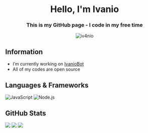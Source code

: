 <h1 align="center">Hello, I'm Ivanio</h1>
<h3 align="center">This is my GitHub page - I code in my free time</h3>

<p align="center"> 
    <img src="https://komarev.com/ghpvc/?username=iv4nio&label=Profile%20views&color=0e75b6&style=flat" alt="iv4nio" /> 
    
</p>

## Information

- I’m currently working on [IvanioBot](https://github.com/Iv4nio/IvanioBot)
- All of my codes are open source

## Languages & Frameworks

![JavaScript](https://img.shields.io/badge/javascript-%23323330.svg?style=for-the-badge&logo=javascript&logoColor=%23F7DF1E)
![Node.js](https://img.shields.io/badge/-Node.js-43853d?style=for-the-badge&logo=Node.js&logoColor=white)

## GitHub Stats

<p align="left">
    <img src="https://github-readme-stats.vercel.app/api?username=Iv4nio&show_icons=true&count_private=true&theme=tokyonight"/>
    <img src="https://github-readme-stats.vercel.app/api/top-langs/?username=Iv4nio&layout=compact&theme=tokyonight"/>
    <img src="https://github-readme-streak-stats.herokuapp.com?user=Iv4nio&theme=tokyonight"/>
</p>
